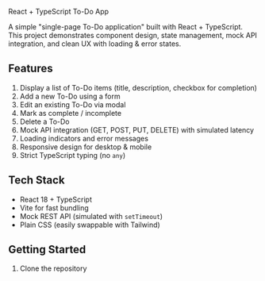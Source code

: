React + TypeScript To-Do App

A simple "single-page To-Do application" built with React + TypeScript.  
This project demonstrates component design, state management, mock API integration, and clean UX with loading & error states.

## Features

1. Display a list of To-Do items (title, description, checkbox for completion)  
2. Add a new To-Do using a form  
3. Edit an existing To-Do via modal  
4. Mark as complete / incomplete  
5. Delete a To-Do  
6. Mock API integration (GET, POST, PUT, DELETE) with simulated latency  
7. Loading indicators and error messages  
8. Responsive design for desktop & mobile  
9. Strict TypeScript typing (no `any`)  


## Tech Stack

- React 18 + TypeScript
- Vite for fast bundling
- Mock REST API (simulated with `setTimeout`)
- Plain CSS (easily swappable with Tailwind)


## Getting Started

1. Clone the repository
